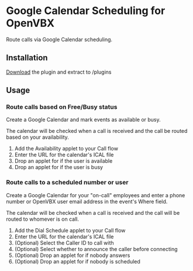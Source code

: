 # Google Calendar Scheduling for OpenVBX

Route calls via Google Calendar scheduling.

## Installation

[Download][1] the plugin and extract to /plugins

[1]: https://github.com/chadsmith/OpenVBX-Plugin-GoogleCalendar/archives/master

## Usage

### Route calls based on Free/Busy status

Create a Google Calendar and mark events as available or busy.

The calendar will be checked when a call is received and the call be routed based on your availability.

1. Add the Availability applet to your Call flow
2. Enter the URL for the calendar's ICAL file
3. Drop an applet for if the user is available
4. Drop an applet for if the user is busy

### Route calls to a scheduled number or user

Create a Google Calendar for your "on-call" employees and enter a phone number or OpenVBX user email address in the event's Where field.

The calendar will be checked when a call is received and the call will be routed to whomever is on call.

1. Add the Dial Schedule applet to your Call flow
2. Enter the URL for the calendar's ICAL file
3. (Optional) Select the Caller ID to call with
4. (Optional) Select whether to announce the caller before connecting
3. (Optional) Drop an applet for if nobody answers
4. (Optional) Drop an applet for if nobody is scheduled